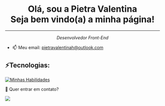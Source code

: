 
<div align="center" color: radial-gradient(circle at 35.81% 52.5%, #79ffc9 0, #61ffcc 16.67%, #46ffce 33.33%, #24f9ce 50%, #00eccd 66.67%, #00e1cc 83.33%, #00d7cb 100%)> <h1> 
  Olá, sou a Pietra Valentina  <br>  Seja bem vindo(a) a minha página! </h1>
</div>
<hr>



<em > <p align="center">Desenvolvedor Front-End</p> </em>
- 📫 Meu email: pietravalentinah@outlook.com

</div>

  <div style="display: inline_block">
     <h2>⚡Tecnologias:</h2>
  
  
  [![Minhas Habilidades](https://skillicons.dev/icons?i=html,css,javascript,react,tailwind,mysql,php,typescript )](https://skillicons.dev)
  
</div>



💬 Quer entrar em contato?
  <br>

  
  <a href = "mailto:pietravalentinah@outlook.com"><img src="https://img.shields.io/badge/-Outlook-%23333?style=for-the-badge&logo=outlook&logoColor=white" target="_blank"></a>
</div>
